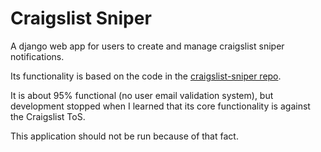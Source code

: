 # Craigslist Sniper
A django web app for users to create and manage craigslist sniper notifications.

Its functionality is based on the code in the [craigslist-sniper repo](https://github.com/nediamond/craigslist-sniper).

It is about 95% functional (no user email validation system), but development stopped when I learned that its core functionality is against the Craigslist ToS.

This application should not be run because of that fact.

